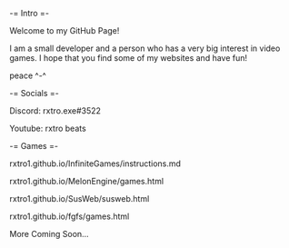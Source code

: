 -= Intro =-

Welcome to my GitHub Page!

I am a small developer and a person who has a very big interest in video games.
I hope that you find some of my websites and have fun!

peace ^-^

-= Socials =-

Discord: rxtro.exe#3522

Youtube: rxtro beats

-= Games =-

rxtro1.github.io/InfiniteGames/instructions.md

rxtro1.github.io/MelonEngine/games.html

rxtro1.github.io/SusWeb/susweb.html

rxtro1.github.io/fgfs/games.html

More Coming Soon...
